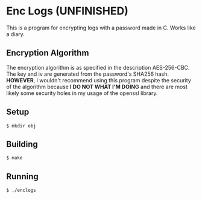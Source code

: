 # Enc Logs (UNFINISHED)
This is a program for encrypting logs with a password made in C.
Works like a diary.
## Encryption Algorithm
The encryption algorithm is as specified in the description AES-256-CBC.
The key and iv are generated from the password's SHA256 hash.
**HOWEVER**, I wouldn't recommend using this program despite the security of the algorithm because **I DO NOT WHAT I'M DOING** and there are most likely some security holes in my usage of the openssl library.
## Setup
```console
$ mkdir obj
```
## Building
```console
$ make
```
## Running
```console
$ ./enclogs
```